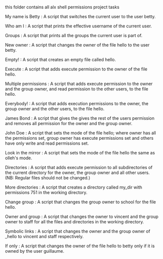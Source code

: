 this folder contains all alx shell permissions project tasks



My name is Betty : A script that switches the current user to the user betty.


Who am I : A script that prints the effective username of the current user.


Groups : A script that prints all the groups the current user is part of.


New owner : A script that changes the owner of the file hello to the user betty.



Empty! : A script that creates an empty file called hello.


Execute : A script that adds execute permission to the owner of the file hello.


Multiple permissions : A script that adds execute permission to the owner and the group owner, and read permission to the other users, to the file hello.


Everybody! : A script that adds execution permissions to the owner, the group owner and the other users, to the file hello.


James Bond : A script that gives the gives the rest of the users permission and removes all permission for the owner and the group owner.


John Doe : A script that sets the mode of the file hello; where owner has all the permissions set, group owner has execute permissions set and others have only write and read permissions set.



Look in the mirror : A script that sets the mode of the file hello the same as olleh's mode.


Directories : A script that adds execute permission to all subdirectories of the current directory for the owner, the group owner and all other users. (NB: Regular files should not be changed.)


More directories : A script that creates a directory called my_dir with permissions 751 in the working directory.



Change group : A script that changes the group owner to school for the file hello.


Owner and group : A script that changes the owner to vincent and the group owner to staff for all the files and directories in the working directory.


Symbolic links : A script that changes the owner and the group owner of _hello to vincent and staff respectively.


If only : A script that changes the owner of the file hello to betty only if it is owned by the user guillaume.
